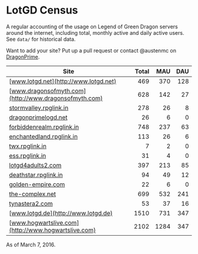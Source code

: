 # LotGD Census
A regular accounting of the usage on Legend of Green Dragon servers around the internet, including total, monthly active and daily active users. See `data/` for historical data.

Want to add your site? Put up a pull request or contact @austenmc on [DragonPrime](http://dragonprime.net).


Site | Total | MAU | DAU
--- | ---:| ---:| ---:
[www.lotgd.net](http://www.lotgd.net)|469|370|128
[www.dragonsofmyth.com](http://www.dragonsofmyth.com)|628|142|27
[stormvalley.rpglink.in](http://stormvalley.rpglink.in)|278|26|8
[dragonprimelogd.net](http://dragonprimelogd.net)|26|6|0
[forbiddenrealm.rpglink.in](http://forbiddenrealm.rpglink.in)|748|237|63
[enchantedland.rpglink.in](http://enchantedland.rpglink.in)|113|26|6
[twx.rpglink.in](http://twx.rpglink.in)|7|2|0
[ess.rpglink.in](http://ess.rpglink.in)|31|4|0
[lotgd4adults2.com](http://lotgd4adults2.com)|397|213|85
[deathstar.rpglink.in](http://deathstar.rpglink.in)|94|49|12
[golden-empire.com](http://golden-empire.com)|22|6|0
[the-complex.net](http://the-complex.net)|699|532|241
[tynastera2.com](http://tynastera2.com)|53|37|16
[www.lotgd.de](http://www.lotgd.de)|1510|731|347
[www.hogwartslive.com](http://www.hogwartslive.com)|2102|1284|347

As of March 7, 2016.

